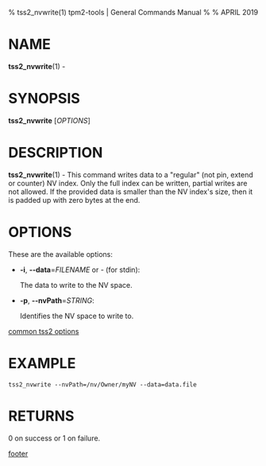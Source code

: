 % tss2_nvwrite(1) tpm2-tools | General Commands Manual
%
% APRIL 2019

# NAME

**tss2_nvwrite**(1) -

# SYNOPSIS

**tss2_nvwrite** [*OPTIONS*]

# DESCRIPTION

**tss2_nvwrite**(1) - This command writes data to a "regular" (not pin, extend or counter) NV index. Only the full index can be written, partial writes are not allowed. If the provided data is smaller than the NV index's size, then it is padded up with zero bytes at the end.

# OPTIONS

These are the available options:

  * **-i**, **\--data**=_FILENAME_ or _-_ (for stdin):

    The data to write to the NV space.

  * **-p**, **\--nvPath**=_STRING_:

    Identifies the NV space to write to.

[common tss2 options](common/tss2-options.md)

# EXAMPLE
```
tss2_nvwrite --nvPath=/nv/Owner/myNV --data=data.file
```

# RETURNS

0 on success or 1 on failure.

[footer](common/footer.md)
